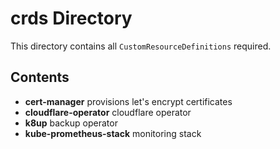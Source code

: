 # crds Directory

This directory contains all `CustomResourceDefinitions` required.

## Contents

- **cert-manager** provisions let's encrypt certificates
- **cloudflare-operator** cloudflare operator
- **k8up** backup operator
- **kube-prometheus-stack** monitoring stack
